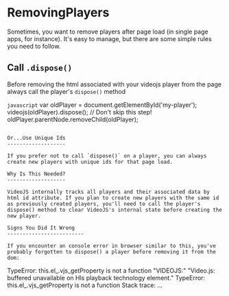 RemovingPlayers
===============

Sometimes, you want to remove players after page load (in single page apps, for instance). It's easy to manage, but there are some simple rules you need to follow.

Call `.dispose()`
-----------------

Before removing the html associated with your videojs player from the page always call the player's `dispose()` method

```javascript```
var oldPlayer = document.getElementById('my-player');
videojs(oldPlayer).dispose(); // Don't skip this step!
oldPlayer.parentNode.removeChild(oldPlayer);
```

Or...Use Unique Ids
-------------------

If you prefer not to call `dispose()` on a player, you can always create new players with unique ids for that page load.

Why Is This Needed?
-------------------

VideoJS internally tracks all players and their associated data by html id attribute. If you plan to create new players with the same id as previously created players, you'll need to call the player's dispose() method to clear VideoJS's internal state before creating the new player.

Signs You Did It Wrong
-------------------------

If you encounter an console error in browser similar to this, you've probably forgotten to dispose() a player before removing it from the dom:

```
TypeError: this.el_.vjs_getProperty is not a function
"VIDEOJS:" "Video.js: buffered unavailable on Hls playback technology element." TypeError: this.el_.vjs_getProperty is not a function
Stack trace:
...
```

